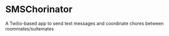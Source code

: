 # SMSChorinator
A Twilio-based app to send text messages and coordinate chores between roommates/suitemates
